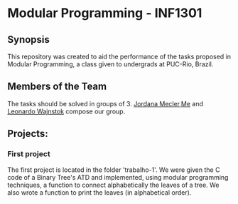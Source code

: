 # Modular Programming - INF1301

## Synopsis
This repository was created to aid the performance of the tasks proposed in Modular Programming, a class given to 
undergrads at PUC-Rio, Brazil.

## Members of the Team
The tasks should be solved in groups of 3. [Jordana Mecler](https://github.com/jordanamecler),[Me](https://github.com/egrinstein)
and [Leonardo Wajnstok](https://github.com/leotok) compose our group.

## Projects:
### First project
The first project is located in the folder 'trabalho-1'. We were given the C code of a Binary Tree's ATD and implemented,
using modular programming techniques, a function to connect alphabetically the leaves of a tree. We also wrote a function to
print the leaves (in alphabetical order).
